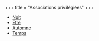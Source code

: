 +++
title = "Associations privilégiées"
+++
- [Nuit](/categories/nuit)
- [Etre](/categories/etre)
- [Automne](/categories/automne)
- [Temps](/categories/temps)
